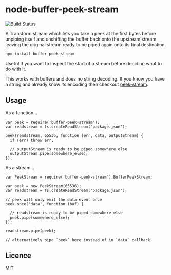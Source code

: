 # node-buffer-peek-stream

[![Build Status](https://travis-ci.org/seangarner/node-buffer-peek-stream.svg?branch=master)](https://travis-ci.org/seangarner/node-buffer-peek-stream)

A Transform stream which lets you take a peek at the first bytes before unpiping itself and
unshifting the buffer back onto the upstream stream leaving the original stream ready to be
piped again onto its final destination.

```
npm install buffer-peek-stream
```

Useful if you want to inspect the start of a stream before deciding what to do with it.

This works with buffers and does no string decoding.  If you know you have a string and already
know its encoding then checkout [peek-stream](https://github.com/mafintosh/peek-stream).


## Usage
As a function...
```
var peek = require('buffer-peek-stream');
var readstream = fs.createReadStream('package.json');

peek(readstream, 65536, function (err, data, outputStream) {
  if (err) throw err;

  // outputStream is ready to be piped somewhere else
  outputStream.pipe(somewhere_else);
});
```

As a stream...
```
var PeekStream = require('buffer-peek-stream').BufferPeekStream;

var peek = new PeekStream(65536);
var readstream = fs.createReadStream('package.json');

// peek will only emit the data event once
peek.once('data', function (buf) {

  // readstream is ready to be piped somewhere else
  peek.pipe(somewhere_else);
});

readstream.pipe(peek);

// alternatively pipe `peek` here instead of in `data` callback
```


## Licence
MIT
